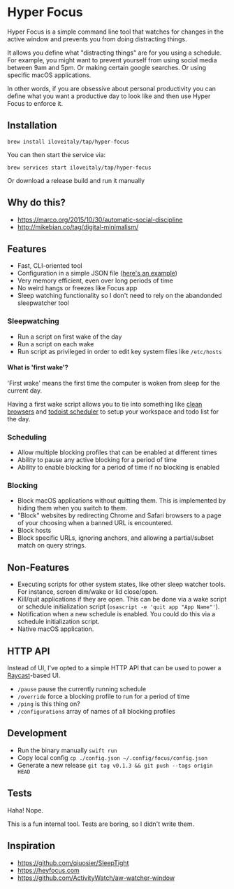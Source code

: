 # Hyper Focus

Hyper Focus is a simple command line tool that watches for changes in the active window and prevents you from doing distracting things.

It allows you define what "distracting things" are for you using a schedule. For example, you might want to prevent yourself from using social media between 9am and 5pm. Or making certain google searches. Or using specific macOS applications.

In other words, if you are obsessive about personal productivity you can define what you want a productive day to look like and then use Hyper Focus to enforce it.

## Installation

```shell
brew install iloveitaly/tap/hyper-focus
```

You can then start the service via:

```shell
brew services start iloveitaly/tap/hyper-focus
```

Or download a release build and run it manually

## Why do this?

- https://marco.org/2015/10/30/automatic-social-discipline
- http://mikebian.co/tag/digital-minimalism/

## Features

- Fast, CLI-oriented tool
- Configuration in a simple JSON file ([here's an example](https://github.com/iloveitaly/dotfiles/blob/master/.config/focus/config.json))
- Very memory efficient, even over long periods of time
- No weird hangs or freezes like Focus app
- Sleep watching functionality so I don't need to rely on the abandonded sleepwatcher tool

### Sleepwatching

- Run a script on first wake of the day
- Run a script on each wake
- Run script as privileged in order to edit key system files like `/etc/hosts`

#### What is 'first wake'?

'First wake' means the first time the computer is woken from sleep for the current day.

Having a first wake script allows you to tie into something like [clean browsers](https://github.com/iloveitaly/clean-browser) and [todoist scheduler](https://github.com/iloveitaly/todoist-scheduler) to setup your workspace and todo list for the day.

### Scheduling

- Allow multiple blocking profiles that can be enabled at different times
- Ability to pause any active blocking for a period of time
- Ability to enable blocking for a period of time if no blocking is enabled

### Blocking

- Block macOS applications without quitting them. This is implemented by hiding them when you switch to them.
- "Block" websites by redirecting Chrome and Safari browsers to a page of your choosing when a banned URL is encountered.
- Block hosts
- Block specific URLs, ignoring anchors, and allowing a partial/subset match on query strings.

## Non-Features

- Executing scripts for other system states, like other sleep watcher tools. For instance, screen dim/wake or lid close/open.
- Kill/quit applications if they are open. This can be done via a wake script or schedule initialization script (`osascript -e 'quit app "App Name"'`).
- Notification when a new schedule is enabled. You could do this via a schedule initialization script.
- Native macOS application.

## HTTP API

Instead of UI, I've opted to a simple HTTP API that can be used to power a [Raycast](https://raycast.com/)-based UI.

- `/pause` pause the currently running schedule
- `/override` force a blocking profile to run for a period of time
- `/ping` is this thing on?
- `/configurations` array of names of all blocking profiles

## Development

- Run the binary manually `swift run`
- Copy local config `cp ./config.json ~/.config/focus/config.json`
- Generate a new release `git tag v0.1.3 && git push --tags origin HEAD`

## Tests

Haha! Nope.

This is a fun internal tool. Tests are boring, so I didn't write them.

## Inspiration

- https://github.com/qiuosier/SleepTight
- https://heyfocus.com
- https://github.com/ActivityWatch/aw-watcher-window
